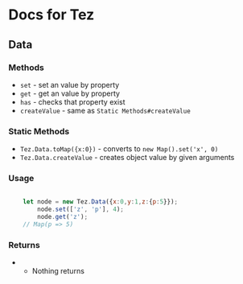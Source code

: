 # Docs for Tez

## Data

### Methods
* `set` - set an value by property
* `get` - get an value by property
* `has` - checks that property exist
* `createValue` - same as `Static Methods#createValue`

### Static Methods
* `Tez.Data.toMap({x:0})` - converts to `new Map().set('x', 0)`
* `Tez.Data.createValue` - creates object value by given arguments

### Usage

```javascript

	let node = new Tez.Data({x:0,y:1,z:{p:5}});
	    node.set(['z', 'p'], 4);
        node.get('z');
	// Map(p => 5)

```

### Returns

* - Nothing returns